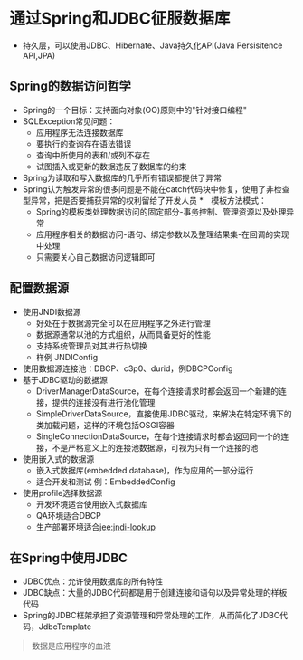 # 通过Spring和JDBC征服数据库
* 持久层，可以使用JDBC、Hibernate、Java持久化API(Java Persisitence API,JPA)

## Spring的数据访问哲学
* Spring的一个目标：支持面向对象(OO)原则中的"针对接口编程"
* SQLException常见问题：
	* 应用程序无法连接数据库
	* 要执行的查询存在语法错误
	* 查询中所使用的表和/或列不存在
	* 试图插入或更新的数据违反了数据库的约束
* Spring为读取和写入数据库的几乎所有错误都提供了异常
* Spring认为触发异常的很多问题是不能在catch代码块中修复，使用了非检查型异常，把是否要捕获异常的权利留给了开发人员
*　模板方法模式：
	* Spring的模板类处理数据访问的固定部分-事务控制、管理资源以及处理异常
	* 应用程序相关的数据访问-语句、绑定参数以及整理结果集-在回调的实现中处理
	* 只需要关心自己数据访问逻辑即可

## 配置数据源
* 使用JNDI数据源
	* 好处在于数据源完全可以在应用程序之外进行管理
	* 数据源通常以池的方式组织，从而具备更好的性能
	* 支持系统管理员对其进行热切换
	* 样例  JNDIConfig
* 使用数据源连接池：DBCP、c3p0、durid，例DBCPConfig
* 基于JDBC驱动的数据源
	* DriverManagerDataSource，在每个连接请求时都会返回一个新建的连接，提供的连接没有进行池化管理
	* SimpleDriverDataSource，直接使用JDBC驱动，来解决在特定环境下的类加载问题，这样的环境包括OSGI容器
	* SingleConnectionDataSource，在每个连接请求时都会返回同一个的连接，不是严格意义上的连接池数据源，可视为只有一个连接的池
* 使用嵌入式的数据源
	* 嵌入式数据库(embedded database)，作为应用的一部分运行
	* 适合开发和测试 例：EmbeddedConfig
* 使用profile选择数据源
	* 开发环境适合使用嵌入式数据库
	* QA环境适合DBCP
	* 生产部署环境适合<jee:jndi-lookup>
	
## 在Spring中使用JDBC
* JDBC优点：允许使用数据库的所有特性
* JDBC缺点：大量的JDBC代码都是用于创建连接和语句以及异常处理的样板代码
* Spring的JDBC框架承担了资源管理和异常处理的工作，从而简化了JDBC代码，JdbcTemplate

> 数据是应用程序的血液










